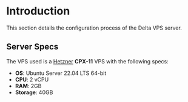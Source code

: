 # Introduction

This section details the configuration process of the Delta VPS server.

## Server Specs

The VPS used is a [Hetzner](https://www.hetzner.com/) **CPX-11** VPS with the following specs:

* **OS**: Ubuntu Server 22.04 LTS 64-bit
* **CPU**: 2 vCPU
* **RAM**: 2GB
* **Storage**: 40GB
